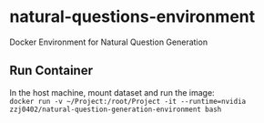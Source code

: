 # natural-questions-environment

Docker Environment for Natural Question Generation

## Run Container

In the host machine, mount dataset and run the image:  
`docker run -v ~/Project:/root/Project -it --runtime=nvidia zzj0402/natural-question-generation-environment bash`

